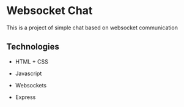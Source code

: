 # Websocket Chat

This is a project of simple chat based on websocket communication

## Technologies

* HTML + CSS

* Javascript

* Websockets

* Express

